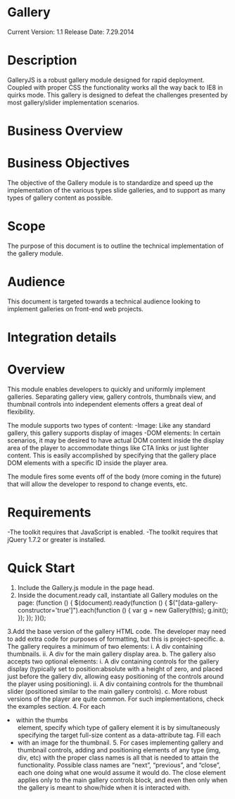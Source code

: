 Gallery
=======

Current Version: 1.1
Release Date: 7.29.2014

Description
===========
GalleryJS is a robust gallery module designed for rapid deployment. Coupled with proper CSS the functionality works all the way back to IE8 in quirks mode.
This gallery is designed to defeat the challenges presented by most gallery/slider implementation scenarios.

Business Overview
=================

Business Objectives
===================
The objective of the Gallery module is to standardize and speed up the implementation of the various types slide galleries, and to support as
many types of gallery content as possible.

Scope
=====
The purpose of this document is to outline the technical implementation of the gallery module.

Audience
========
This document is targeted towards a technical audience looking to implement galleries on front-end web projects.

Integration details
===================

Overview
========
This module enables developers to quickly and uniformly implement galleries. Separating gallery view, gallery controls, thumbnails view, and
thumbnail controls into independent elements offers a great deal of flexibility.

The module supports two types of content:
-Image: Like any standard gallery, this gallery supports display of images
-DOM elements: In certain scenarios, it may be desired to have actual DOM content inside the display area of the player to accommodate
 things like CTA links or just lighter content. This is easily accomplished by specifying that the gallery place DOM elements with a specific
 ID inside the player area.
     
The module fires some events off of the body (more coming in the future) that will allow the developer to respond to change events, etc.

Requirements
============
-The toolkit requires that JavaScript is enabled.
-The toolkit requires that jQuery 1.7.2 or greater is installed.
	
Quick Start
===========
1. Include the Gallery.js module in the page head.
2. Inside the document.ready call, instantiate all Gallery modules on the page:
    (function () {
        $(document).ready(function () {
            $("[data-gallery-constructor='true']").each(function () {
                var g = new Gallery(this);
                g.init();
            });
        });
    })();
    
3.Add the base version of the gallery HTML code. The developer may need to add extra code for purposes of formatting, but this is
project-specific.
	a. The gallery requires a minimum of two elements:
		i. A div containing thumbnails.
		ii. A div for the main gallery display area.
	b. The gallery also accepts two optional elements:
		i. A div containing controls for the gallery display (typically set to position:absolute with a height of zero, and placed just
before the gallery div, allowing easy positioning of the controls around the player using positioning).
		ii. A div containing controls for the thumbnail slider (positioned similar to the main gallery controls).
	c. More robust versions of the player are quite common. For such implementations, check the examples section.
4. For each <li> within the thumbs <ul> element, specify which type of gallery element it is by simultaneously specifying the target full-size
content as a data-attribute tag. Fill each <li> with an image for the thumbnail.
5. For cases implementing gallery and thumbnail controls, adding and positioning elements of any type (img, div, etc) with the proper class
names is all that is needed to attain the functionality. Possible class names are “next”, “previous”, and “close”, each one doing what one
would assume it would do. The close element applies only to the main gallery controls block, and even then only when the gallery is
meant to show/hide when it is interacted with.
